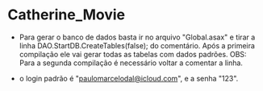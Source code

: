 # Catherine_Movie
- Para gerar o banco de dados basta ir no arquivo "Global.asax" e tirar a linha DAO.StartDB.CreateTables(false); do comentário. Após a primeira compilação ele vai gerar todas as tabelas com dados padrões. OBS: Para a segunda compilação é necessário voltar a comentar a linha.

- o login padrão é "paulomarcelodal@icloud.com", e a senha "123".
